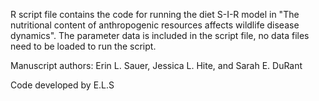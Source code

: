 R script file contains the code for running the diet S-I-R model in "The nutritional content of anthropogenic resources affects wildlife disease dynamics". The parameter data is included in the script file, no data files need to be loaded to run the script.

Manuscript authors: Erin L. Sauer, Jessica L. Hite, and Sarah E. DuRant

Code developed by E.L.S

